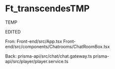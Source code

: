 # Ft_transcendesTMP
TEMP

EDITED

Fron: 
    Front-end/src/App.tsx
    Front-end/src/components/Chatrooms/ChatRoomBox.tsx
    
    
Back:
      prisma-api/src/chat/chat.gateway.ts
      prisma-api/src/player/player.service.ts
